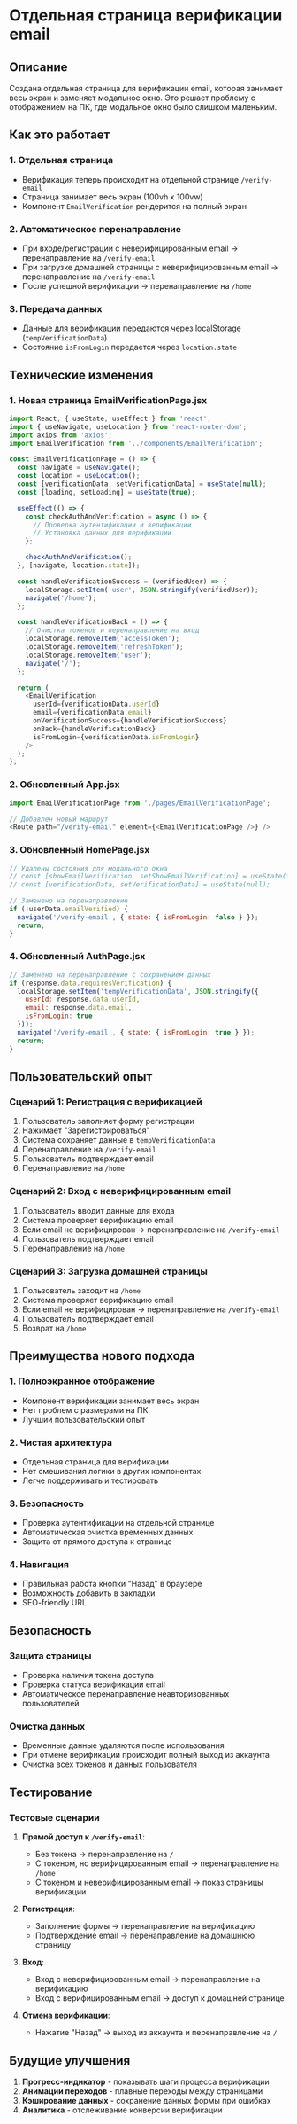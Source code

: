 # Отдельная страница верификации email

## Описание
Создана отдельная страница для верификации email, которая занимает весь экран и заменяет модальное окно. Это решает проблему с отображением на ПК, где модальное окно было слишком маленьким.

## Как это работает

### 1. **Отдельная страница**
- Верификация теперь происходит на отдельной странице `/verify-email`
- Страница занимает весь экран (100vh x 100vw)
- Компонент `EmailVerification` рендерится на полный экран

### 2. **Автоматическое перенаправление**
- При входе/регистрации с неверифицированным email → перенаправление на `/verify-email`
- При загрузке домашней страницы с неверифицированным email → перенаправление на `/verify-email`
- После успешной верификации → перенаправление на `/home`

### 3. **Передача данных**
- Данные для верификации передаются через localStorage (`tempVerificationData`)
- Состояние `isFromLogin` передается через `location.state`

## Технические изменения

### 1. **Новая страница EmailVerificationPage.jsx**
```javascript
import React, { useState, useEffect } from 'react';
import { useNavigate, useLocation } from 'react-router-dom';
import axios from 'axios';
import EmailVerification from '../components/EmailVerification';

const EmailVerificationPage = () => {
  const navigate = useNavigate();
  const location = useLocation();
  const [verificationData, setVerificationData] = useState(null);
  const [loading, setLoading] = useState(true);

  useEffect(() => {
    const checkAuthAndVerification = async () => {
      // Проверка аутентификации и верификации
      // Установка данных для верификации
    };

    checkAuthAndVerification();
  }, [navigate, location.state]);

  const handleVerificationSuccess = (verifiedUser) => {
    localStorage.setItem('user', JSON.stringify(verifiedUser));
    navigate('/home');
  };

  const handleVerificationBack = () => {
    // Очистка токенов и перенаправление на вход
    localStorage.removeItem('accessToken');
    localStorage.removeItem('refreshToken');
    localStorage.removeItem('user');
    navigate('/');
  };

  return (
    <EmailVerification
      userId={verificationData.userId}
      email={verificationData.email}
      onVerificationSuccess={handleVerificationSuccess}
      onBack={handleVerificationBack}
      isFromLogin={verificationData.isFromLogin}
    />
  );
};
```

### 2. **Обновленный App.jsx**
```javascript
import EmailVerificationPage from './pages/EmailVerificationPage';

// Добавлен новый маршрут
<Route path="/verify-email" element={<EmailVerificationPage />} />
```

### 3. **Обновленный HomePage.jsx**
```javascript
// Удалены состояния для модального окна
// const [showEmailVerification, setShowEmailVerification] = useState(false);
// const [verificationData, setVerificationData] = useState(null);

// Заменено на перенаправление
if (!userData.emailVerified) {
  navigate('/verify-email', { state: { isFromLogin: false } });
  return;
}
```

### 4. **Обновленный AuthPage.jsx**
```javascript
// Заменено на перенаправление с сохранением данных
if (response.data.requiresVerification) {
  localStorage.setItem('tempVerificationData', JSON.stringify({
    userId: response.data.userId,
    email: response.data.email,
    isFromLogin: true
  }));
  navigate('/verify-email', { state: { isFromLogin: true } });
  return;
}
```

## Пользовательский опыт

### Сценарий 1: Регистрация с верификацией
1. Пользователь заполняет форму регистрации
2. Нажимает "Зарегистрироваться"
3. Система сохраняет данные в `tempVerificationData`
4. Перенаправление на `/verify-email`
5. Пользователь подтверждает email
6. Перенаправление на `/home`

### Сценарий 2: Вход с неверифицированным email
1. Пользователь вводит данные для входа
2. Система проверяет верификацию email
3. Если email не верифицирован → перенаправление на `/verify-email`
4. Пользователь подтверждает email
5. Перенаправление на `/home`

### Сценарий 3: Загрузка домашней страницы
1. Пользователь заходит на `/home`
2. Система проверяет верификацию email
3. Если email не верифицирован → перенаправление на `/verify-email`
4. Пользователь подтверждает email
5. Возврат на `/home`

## Преимущества нового подхода

### 1. **Полноэкранное отображение**
- Компонент верификации занимает весь экран
- Нет проблем с размерами на ПК
- Лучший пользовательский опыт

### 2. **Чистая архитектура**
- Отдельная страница для верификации
- Нет смешивания логики в других компонентах
- Легче поддерживать и тестировать

### 3. **Безопасность**
- Проверка аутентификации на отдельной странице
- Автоматическая очистка временных данных
- Защита от прямого доступа к странице

### 4. **Навигация**
- Правильная работа кнопки "Назад" в браузере
- Возможность добавить в закладки
- SEO-friendly URL

## Безопасность

### Защита страницы
- Проверка наличия токена доступа
- Проверка статуса верификации email
- Автоматическое перенаправление неавторизованных пользователей

### Очистка данных
- Временные данные удаляются после использования
- При отмене верификации происходит полный выход из аккаунта
- Очистка всех токенов и данных пользователя

## Тестирование

### Тестовые сценарии
1. **Прямой доступ к `/verify-email`**:
   - Без токена → перенаправление на `/`
   - С токеном, но верифицированным email → перенаправление на `/home`
   - С токеном и неверифицированным email → показ страницы верификации

2. **Регистрация**:
   - Заполнение формы → перенаправление на верификацию
   - Подтверждение email → перенаправление на домашнюю страницу

3. **Вход**:
   - Вход с неверифицированным email → перенаправление на верификацию
   - Вход с верифицированным email → доступ к домашней странице

4. **Отмена верификации**:
   - Нажатие "Назад" → выход из аккаунта и перенаправление на `/`

## Будущие улучшения

1. **Прогресс-индикатор** - показывать шаги процесса верификации
2. **Анимации переходов** - плавные переходы между страницами
3. **Кэширование данных** - сохранение данных формы при ошибках
4. **Аналитика** - отслеживание конверсии верификации
